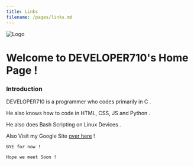 ```yaml
---
title: Links
filename: /pages/links.md
--- 
```


![Logo](/logo.ico)

# Welcome to DEVELOPER710's Home Page !

### Introduction

DEVELOPER710 is a programmer who codes primarily in C .

He also knows how to code in HTML, CSS, JS and Python .

He also does Bash Scripting on Linux Devices .

Also Visit my Google Site [over here][gsite] !

`BYE for now !`

`Hope we meet Soon !`

   [gsite]: <http://sites.google.com/view/DEVELOPER710>
